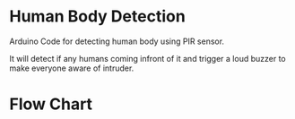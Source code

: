 # Human Body Detection 
Arduino Code for detecting human body using PIR sensor.

It will detect if any humans coming infront of it and trigger a loud buzzer to make everyone aware of intruder.

# Flow Chart
